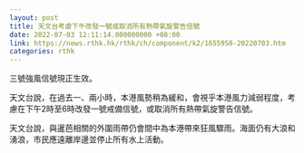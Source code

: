 ```yaml
---
layout: post
title: 天文台考慮下午改發一號或取消所有熱帶氣旋警告信號
date: 2022-07-03 12:11:14.000000000 +08:00
link: https://news.rthk.hk/rthk/ch/component/k2/1655958-20220703.htm
categories: rthk
---
```


三號強風信號現正生效。

天文台說，在過去一、兩小時，本港風勢稍為緩和，會視乎本港風力減弱程度，考慮在下午2時至6時改發一號戒備信號，或取消所有熱帶氣旋警告信號。

天文台說，與暹芭相關的外圍雨帶仍會間中為本港帶來狂風驟雨。海面仍有大浪和湧浪，市民應遠離岸邊並停止所有水上活動。
